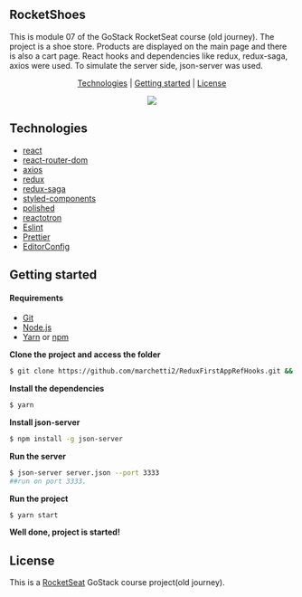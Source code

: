 <h2>RocketShoes</h2>

This is module 07 of the GoStack RocketSeat course (old journey).
The project is a shoe store. Products are displayed on the main page and there is also a cart page.
React hooks and dependencies like redux, redux-saga, axios were used.
To simulate the server side, json-server was used.
<p align="center">
 <a href="#technologies">Technologies</a> | <a href="#started">Getting started</a> | <a href="#license">License</a>
</p>

<p align="center">
  <img src="https://media.giphy.com/media/fEfg0b0ydIKZ5HDnO2/giphy.gif">
</p>

<h2 id="technologies">Technologies</h2>

- [react](https://reactjs.org)
- [react-router-dom](https://reactrouter.com)
- [axios](https://github.com/axios/axios)
- [redux](https://redux.js.org)
- [redux-saga](https://redux-saga.js.org)
- [styled-components](https://styled-components.com)
- [polished](https://polished.js.org)
- [reactotron](https://github.com/infinitered/reactotron)
- [Eslint](https://eslint.org/)
- [Prettier](https://prettier.io/)
- [EditorConfig](https://editorconfig.org/)

<h2 id="started">Getting started</h2>

<h4>Requirements</h4>

- [Git](https://classic.yarnpkg.com/) 
- [Node.js](https://classic.yarnpkg.com/) 
- [Yarn](https://classic.yarnpkg.com/) or [npm](https://www.npmjs.com/)

**Clone the project and access the folder**
```bash
$ git clone https://github.com/marchetti2/ReduxFirstAppRefHooks.git && cd ReduxFirstAppRefHooks
```

**Install the dependencies**
```bash
$ yarn
```

**Install json-server**
```bash
$ npm install -g json-server
```

**Run the server**
```bash
$ json-server server.json --port 3333
##run on port 3333.
```

**Run the project**
```bash
$ yarn start
```

**Well done, project is started!**

##  License

This is a [RocketSeat](https://rocketseat.com.br) GoStack course project(old journey).
